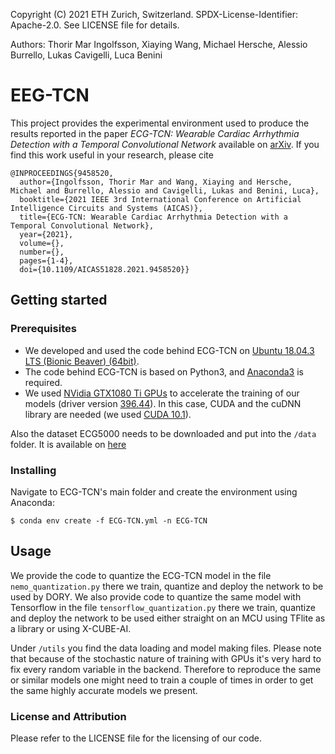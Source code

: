Copyright (C) 2021 ETH Zurich, Switzerland. SPDX-License-Identifier: Apache-2.0. See LICENSE file for details.

Authors: Thorir Mar Ingolfsson, Xiaying Wang, Michael Hersche, Alessio Burrello, Lukas Cavigelli, Luca Benini

# EEG-TCN
This project provides the experimental environment used to produce the results reported in the paper *ECG-TCN: Wearable Cardiac Arrhythmia Detection with a Temporal Convolutional Network* available on [arXiv](https://arxiv.org/abs/2103.13740). If you find this work useful in your research, please cite
```
@INPROCEEDINGS{9458520,
  author={Ingolfsson, Thorir Mar and Wang, Xiaying and Hersche, Michael and Burrello, Alessio and Cavigelli, Lukas and Benini, Luca},
  booktitle={2021 IEEE 3rd International Conference on Artificial Intelligence Circuits and Systems (AICAS)}, 
  title={ECG-TCN: Wearable Cardiac Arrhythmia Detection with a Temporal Convolutional Network}, 
  year={2021},
  volume={},
  number={},
  pages={1-4},
  doi={10.1109/AICAS51828.2021.9458520}}

```

## Getting started

### Prerequisites
* We developed and used the code behind ECG-TCN on [Ubuntu 18.04.3 LTS (Bionic Beaver) (64bit)](http://old-releases.ubuntu.com/releases/18.04.3/).
* The code behind ECG-TCN is based on Python3, and [Anaconda3](https://www.anaconda.com/distribution/) is required.
* We used [NVidia GTX1080 Ti GPUs](https://developer.nvidia.com/cuda-gpus) to accelerate the training of our models (driver version [396.44](https://www.nvidia.com/Download/driverResults.aspx/136950/en-us)). In this case, CUDA and the cuDNN library are needed (we used [CUDA 10.1](https://developer.nvidia.com/cuda-toolkit-archive)).

Also the dataset ECG5000 needs to be downloaded and put into the `/data` folder. It is available on [here](https://www.cs.ucr.edu/~eamonn/time_series_data_2018/)

### Installing
Navigate to ECG-TCN's main folder and create the environment using Anaconda:
```
$ conda env create -f ECG-TCN.yml -n ECG-TCN
```


## Usage
We provide the code to quantize the ECG-TCN model in the file `nemo_quantization.py` there we train, quantize and deploy the network to be used by DORY. We also provide code to quantize the same model with Tensorflow in the file `tensorflow_quantization.py` there we train, quantize and deploy the network to be used either straight on an MCU using TFlite as a library or using X-CUBE-AI.

Under `/utils` you find the data loading and model making files. Please note that because of the stochastic nature of training with GPUs it's very hard to fix every random variable in the backend. Therefore to reproduce the same or similar models one might need to train a couple of times in order to get the same highly accurate models we present.
### License and Attribution
Please refer to the LICENSE file for the licensing of our code.
